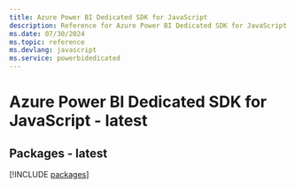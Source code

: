 ```yaml
---
title: Azure Power BI Dedicated SDK for JavaScript
description: Reference for Azure Power BI Dedicated SDK for JavaScript
ms.date: 07/30/2024
ms.topic: reference
ms.devlang: javascript
ms.service: powerbidedicated
---
```

# Azure Power BI Dedicated SDK for JavaScript - latest
## Packages - latest
[!INCLUDE [packages](power-bi-dedicated-index.md)]